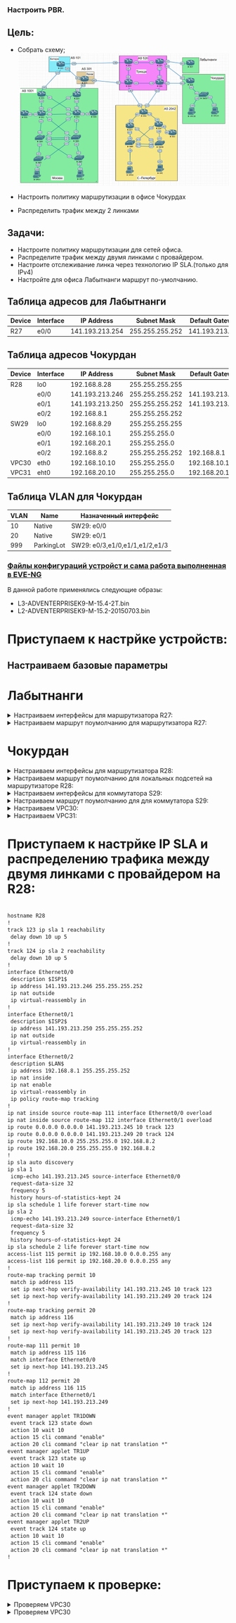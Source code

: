 ### Настроить PBR.

## Цель:

- Собрать схему;  
   ![img_1.png](img_1.PNG)   

- Настроить политику маршрутизации в офисе Чокурдах
- Распределить трафик между 2 линками

## Задачи:

- Настроите политику маршрутизации для сетей офиса.
- Распределите трафик между двумя линками с провайдером.
- Настроите отслеживание линка через технологию IP SLA.(только для IPv4)
- Настройте для офиса Лабытнанги маршрут по-умолчанию.


## Таблица адресов для Лабытнанги
| Device  | Interface | IP Address      | Subnet Mask     | Default Gateway |
|---------|-----------|-----------------|-----------------|-----------------|
| R27     | e0/0      | 141.193.213.254 | 255.255.255.252 | 141.193.213.253 |

## Таблица адресов Чокурдан
| Device  | Interface | IP Address      | Subnet Mask     | Default Gateway |
|---------|-----------|-----------------|-----------------|-----------------|
| R28     | lo0       | 192.168.8.28    | 255.255.255.255 |                 |
|         | e0/0      | 141.193.213.246 | 255.255.255.252 | 141.193.213.245 |
|         | e0/1      | 141.193.213.250 | 255.255.255.252 | 141.193.213.249 |
|         | e0/2      | 192.168.8.1     | 255.255.255.252 |                 |
| SW29    | lo0       | 192.168.8.29    | 255.255.255.255 |                 |
|         | e0/0      | 192.168.10.1    | 255.255.255.0   |                 | 
|         | e0/1      | 192.168.20.1    | 255.255.255.0   |                 | 
|         | e0/2      | 192.168.8.2     | 255.255.255.252 | 192.168.8.1     |
| VPC30   | eth0      | 192.168.10.10   | 255.255.255.0   | 192.168.10.1    |
| VPC31   | eht0      | 192.168.20.10   | 255.255.255.0   | 192.168.20.1    |

 
## Таблица VLAN для Чокурдан
| VLAN  |    Name      | Назначенный интерфейс           |
|-------|--------------|---------------------------------|
| 10    | Native       | SW29:  e0/0                     |
| 20    | Native       | SW29:  e0/1                     |
| 999   | ParkingLot   | SW29:  e0/3,e1/0,e1/1,e1/2,e1/3 |


### [Файлы конфигураций устройст и сама работа выполненная в EVE-NG ](https://gl.niknav.ru/otus/network_engineer_professional/-/tree/main/labs/lab05/configs)
В данной работе применялись следующие образы:
 - L3-ADVENTERPRISEK9-M-15.4-2T.bin
 - L2-ADVENTERPRISEK9-M-15.2-20150703.bin

# Приступаем к настрйке устройств:

## Настраиваем базовые параметры

# Лабытнанги

<details>

<summary> Настраиваем интерфейсы для маршрутизатора R27: </summary>

```
interface Ethernet0/0
 no shutdown
 ip address 141.193.213.254 255.255.255.252
!
interface Ethernet0/1
 no shutdown
 no ip address
 shutdown
!
interface Ethernet0/2
 no shutdown
 no ip address
 shutdown
!
interface Ethernet0/3
 no shutdown
 no ip address
 shutdown
!
interface Ethernet1/0
 no shutdown
 no ip address
 shutdown
!
interface Ethernet1/1
 no shutdown
 no ip address
 shutdown
!
interface Ethernet1/2
 no shutdown
 no ip address
 shutdown
!
interface Ethernet1/3
 no shutdown
 no ip address
 shutdown
```
</details>

<details>

<summary> Настраиваем маршрут поумолчанию для маршрутизатора R27: </summary>

```
ip route 0.0.0.0 0.0.0.0 141.193.213.253
```
</details>

# Чокурдан


<details>

<summary> Настраиваем интерфейсы для маршрутизатора R28: </summary>

```
interface Loopback0
 no shutdown
 ip address 192.168.8.28 255.255.255.255
!
interface Ethernet0/0
 no shutdown
 ip address 141.193.213.246 255.255.255.252
!
interface Ethernet0/1
 no shutdown
 ip address 141.193.213.250 255.255.255.252
!
interface Ethernet0/2
 no shutdown
 ip address 192.168.8.1 255.255.255.252
!
interface Ethernet0/3
 no shutdown
 no ip address
 shutdown
!
interface Ethernet1/0
 no shutdown
 no ip address
 shutdown
!
interface Ethernet1/1
 no shutdown
 no ip address
 shutdown
!
interface Ethernet1/2
 no shutdown
 no ip address
 shutdown
!
interface Ethernet1/3
 no shutdown
 no ip address
 shutdown
```
</details>

<details>

<summary> Настраиваем маршрут поумолчанию для локальных подсетей на маршрутизаторе R28: </summary>

```
ip route 192.168.10.0 255.255.255.0 192.168.8.2
ip route 192.168.20.0 255.255.255.0 192.168.8.2

```
</details>

<details>

<summary> Настраиваем интерфейсы для коммутатора S29: </summary>

```
interface Loopback0
 no shutdown
 ip address 192.168.8.29 255.255.255.255
!
interface Ethernet0/0
 no shutdown
 no switchport
 ip address 192.168.10.1 255.255.255.0
 duplex auto
!
interface Ethernet0/1
 no shutdown
 no switchport
 ip address 192.168.20.1 255.255.255.0
 duplex auto
!
interface Ethernet0/2
 no shutdown
 no switchport
 ip address 192.168.8.2 255.255.255.252
 duplex auto
!
interface Ethernet0/3
 no shutdown
```
</details>

</details>

<details>

<summary> Настраиваем маршрут поумолчанию для для коммутатора S29: </summary>

```
ip route 0.0.0.0 0.0.0.0 192.168.8.1

```
</details>


<details>

<summary> Настраиваем VPC30: </summary>

```
set pcname VPCS
ip 192.168.10.10 192.168.10.1 24
```
</details>

<details>

<summary> Настраиваем VPC31: </summary>

```
set pcname VPCS
ip 192.168.20.10 192.168.20.1 24
```
</details>


# Приступаем к настрйке IP SLA и распределению трафика между двумя линками с провайдером на R28:


```

hostname R28
!
track 123 ip sla 1 reachability
 delay down 10 up 5
!
track 124 ip sla 2 reachability
 delay down 10 up 5
!
interface Ethernet0/0
 description $ISP1$
 ip address 141.193.213.246 255.255.255.252
 ip nat outside
 ip virtual-reassembly in
!
interface Ethernet0/1
 description $ISP2$
 ip address 141.193.213.250 255.255.255.252
 ip nat outside
 ip virtual-reassembly in
!
interface Ethernet0/2
 description $LAN$
 ip address 192.168.8.1 255.255.255.252
 ip nat inside
 ip nat enable
 ip virtual-reassembly in
 ip policy route-map tracking
!
ip nat inside source route-map 111 interface Ethernet0/0 overload
ip nat inside source route-map 112 interface Ethernet0/1 overload
ip route 0.0.0.0 0.0.0.0 141.193.213.245 10 track 123
ip route 0.0.0.0 0.0.0.0 141.193.213.249 20 track 124
ip route 192.168.10.0 255.255.255.0 192.168.8.2
ip route 192.168.20.0 255.255.255.0 192.168.8.2
!
ip sla auto discovery
ip sla 1
 icmp-echo 141.193.213.245 source-interface Ethernet0/0
 request-data-size 32
 frequency 5
 history hours-of-statistics-kept 24
ip sla schedule 1 life forever start-time now
ip sla 2
 icmp-echo 141.193.213.249 source-interface Ethernet0/1
 request-data-size 32
 frequency 5
 history hours-of-statistics-kept 24
ip sla schedule 2 life forever start-time now
access-list 115 permit ip 192.168.10.0 0.0.0.255 any
access-list 116 permit ip 192.168.20.0 0.0.0.255 any
!
route-map tracking permit 10
 match ip address 115
 set ip next-hop verify-availability 141.193.213.245 10 track 123
 set ip next-hop verify-availability 141.193.213.249 20 track 124
!
route-map tracking permit 20
 match ip address 116
 set ip next-hop verify-availability 141.193.213.249 10 track 124
 set ip next-hop verify-availability 141.193.213.245 20 track 123
!
route-map 111 permit 10
 match ip address 115 116
 match interface Ethernet0/0
 set ip next-hop 141.193.213.245
!
route-map 112 permit 20
 match ip address 116 115
 match interface Ethernet0/1
 set ip next-hop 141.193.213.249
!
event manager applet TR1DOWN
 event track 123 state down
 action 10 wait 10
 action 15 cli command "enable"
 action 20 cli command "clear ip nat translation *"
event manager applet TR1UP
 event track 123 state up
 action 10 wait 10
 action 15 cli command "enable"
 action 20 cli command "clear ip nat translation *"
event manager applet TR2DOWN
 event track 124 state down
 action 10 wait 10
 action 15 cli command "enable"
 action 20 cli command "clear ip nat translation *"
event manager applet TR2UP
 event track 124 state up
 action 10 wait 10
 action 15 cli command "enable"
 action 20 cli command "clear ip nat translation *"
!

```

# Приступаем к проверке:


<details>

<summary> Проверяем VPC30 </summary>

```
VPCS> ping 141.193.213.245

84 bytes from 141.193.213.245 icmp_seq=1 ttl=253 time=1.427 ms
84 bytes from 141.193.213.245 icmp_seq=2 ttl=253 time=1.283 ms
84 bytes from 141.193.213.245 icmp_seq=3 ttl=253 time=1.243 ms
84 bytes from 141.193.213.245 icmp_seq=4 ttl=253 time=1.218 ms
84 bytes from 141.193.213.245 icmp_seq=5 ttl=253 time=1.385 ms

VPCS> trac 141.193.213.245
trace to 141.193.213.245, 8 hops max, press Ctrl+C to stop
 1   192.168.10.1   0.499 ms  0.378 ms  0.352 ms
 2   192.168.8.1   0.848 ms  0.634 ms  0.651 ms
 3   *141.193.213.245   1.105 ms (ICMP type:3, code:3, Destination port unreachable)  *


```
</details>



<details>

<summary> Проверяем VPC30 </summary>

```
VPCS> ping 141.193.213.249

84 bytes from 141.193.213.249 icmp_seq=1 ttl=253 time=0.973 ms
84 bytes from 141.193.213.249 icmp_seq=2 ttl=253 time=1.197 ms
84 bytes from 141.193.213.249 icmp_seq=3 ttl=253 time=1.196 ms
84 bytes from 141.193.213.249 icmp_seq=4 ttl=253 time=1.257 ms
84 bytes from 141.193.213.249 icmp_seq=5 ttl=253 time=1.274 ms

VPCS> trace 141.193.213.249
trace to 141.193.213.249, 8 hops max, press Ctrl+C to stop
 1   192.168.20.1   0.360 ms  0.381 ms  0.289 ms
 2   192.168.8.1   0.766 ms  0.495 ms  0.599 ms
 3   *141.193.213.249   0.850 ms (ICMP type:3, code:3, Destination port unreachable)  *

```
</details>
